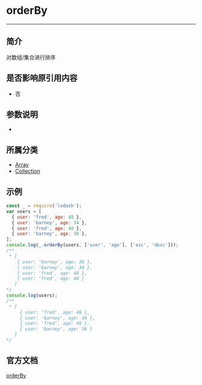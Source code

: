 # orderBy

---

## 简介

对数组/集合进行排序

## 是否影响原引用内容

- 否

## 参数说明

- 

## 所属分类

- [Array](/repository/Libraries/Lodash/Array.md)
- [Collection](/repository/Libraries/Lodash/Collection.md#collection相关函数)

## 示例

```javascript
const _ = require('lodash');
var users = [
  { user: 'fred', age: 48 },
  { user: 'barney', age: 34 },
  { user: 'fred', age: 40 },
  { user: 'barney', age: 36 },
];
console.log(_.orderBy(users, ['user', 'age'], ['asc', 'desc']));
/**
 * [
    { user: 'barney', age: 36 },
    { user: 'barney', age: 34 },
    { user: 'fred', age: 48 },
    { user: 'fred', age: 40 }
   ]
*/
console.log(users);
/**
 * [
     { user: 'fred', age: 48 },
     { user: 'barney', age: 34 },
     { user: 'fred', age: 40 },
     { user: 'barney', age: 36 }
   ]
*/
```

## 官方文档

[orderBy](https://lodash.com/docs/4.17.15#orderBy)
